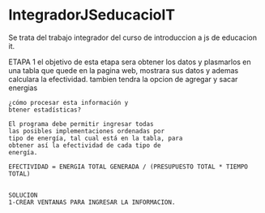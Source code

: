 # IntegradorJSeducacioIT
Se trata del trabajo integrador del curso de introduccion a js de educacion it.

ETAPA 1 
    el objetivo de esta etapa sera obtener los datos y plasmarlos en una tabla 
    que quede en la pagina web, mostrara sus datos y ademas calculara la efectividad.
    tambien tendra la opcion de agregar y sacar energias 

    ¿cómo procesar esta información y
    btener estadísticas?

    El programa debe permitir ingresar todas
    las posibles implementaciones ordenadas por
    tipo de energía, tal cual está en la tabla, para
    obtener así la efectividad de cada tipo de
    energía.

    EFECTIVIDAD = ENERGIA TOTAL GENERADA / (PRESUPUESTO TOTAL * TIEMPO TOTAL)
    

    SOLUCION 
    1-CREAR VENTANAS PARA INGRESAR LA INFORMACION. 
